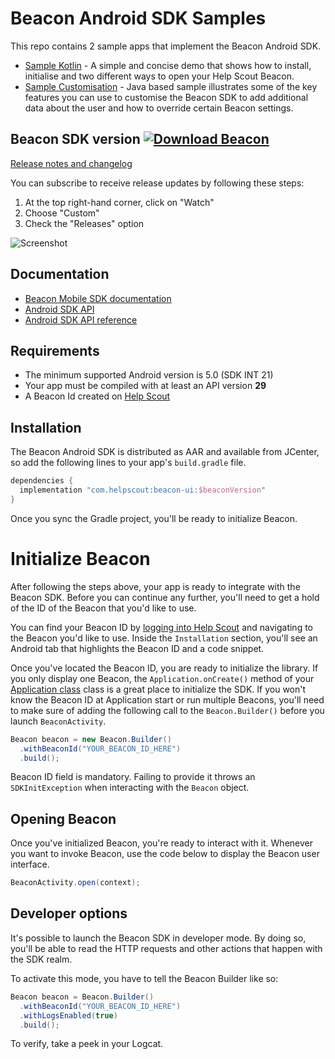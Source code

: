# Beacon Android SDK Samples

This repo contains 2 sample apps that implement the Beacon Android SDK.

* [Sample Kotlin](./sample-kotlin) - A simple and concise demo that shows how to install, initialise and two different ways to open your Help Scout Beacon.
* [Sample Customisation](./sample-customisation) - Java based sample illustrates some of the key features you can use to customise the Beacon SDK to add additional data about the user and how to override certain Beacon settings.

## Beacon SDK version [![Download Beacon](https://api.bintray.com/packages/helpscout/beacon/beacon-ui/images/download.svg) ](https://bintray.com/helpscout/beacon/beacon-ui/_latestVersion)

[Release notes and changelog](https://github.com/helpscout/beacon-android-sdk-sample/blob/master/CHANGELOG.md)

You can subscribe to receive release updates by following these steps:
1. At the top right-hand corner, click on "Watch"
2. Choose "Custom"
3. Check the "Releases" option

![Screenshot](../docs/subscribe-to-releases.png)


## Documentation

* [Beacon Mobile SDK documentation](https://developer.helpscout.com/beacon-2/mobile/)
* [Android SDK API](https://developer.helpscout.com/beacon-2/android/)
* [Android SDK API reference](https://developer.helpscout.com/beacon-2/android-api/beacon/index.html)

## Requirements

* The minimum supported Android version is 5.0 (SDK INT 21)
* Your app must be compiled with at least an API version **29** 
* A Beacon Id created on [Help Scout](https://secure.helpscout.net/settings/beacons/)

## Installation
The Beacon Android SDK is distributed as AAR and available from JCenter, so add the following lines to your app's `build.gradle` file.

```groovy
dependencies {
  implementation "com.helpscout:beacon-ui:$beaconVersion"
}
```

Once you sync the Gradle project, you'll be ready to initialize Beacon.


# Initialize Beacon

After following the steps above, your app is ready to integrate with the Beacon SDK. Before you can continue any further, you'll need to get a hold of the ID of the Beacon that you'd like to use.

You can find your Beacon ID by [logging into Help Scout](https://secure.helpscout.net/settings/beacons) and navigating to the Beacon you'd like to use. Inside the `Installation` section, you'll see an Android tab that highlights the Beacon ID and a code snippet.

Once you've located the Beacon ID, you are ready to initialize the library. If you only display one Beacon, the `Application.onCreate()` method of your [Application class](https://developer.android.com/reference/android/app/Application.html)
class is a great place to initialize the SDK. If you won't know the Beacon ID at Application start or run multiple Beacons, you'll need to make sure of adding the following call to the `Beacon.Builder()` before you launch `BeaconActivity`.  

```java
Beacon beacon = new Beacon.Builder()
  .withBeaconId("YOUR_BEACON_ID_HERE")       
  .build();
```

Beacon ID field is mandatory. Failing to provide it throws an `SDKInitException`
when interacting with the `Beacon` object.

## Opening Beacon

Once you've initialized Beacon, you're ready to interact with it. Whenever you want
to invoke Beacon, use the code below to display the Beacon user interface.

```java
BeaconActivity.open(context);
```

## Developer options

It's possible to launch the Beacon SDK in developer mode. By doing so, you'll be able to read
the HTTP requests and other actions that happen with the SDK realm.

To activate this mode, you have to tell the Beacon Builder like so:

```java
Beacon beacon = Beacon.Builder()
  .withBeaconId("YOUR_BEACON_ID_HERE")       
  .withLogsEnabled(true)       
  .build();
```

To verify, take a peek in your Logcat.
